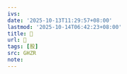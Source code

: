 ```yaml
---
ivs:
date: '2025-10-13T11:29:57+08:00'
lastmod: '2025-10-14T06:42:23+08:00'
title: 󰣶
url: 󰣶
tags: [股]
src: GHZR
note:
---
```

